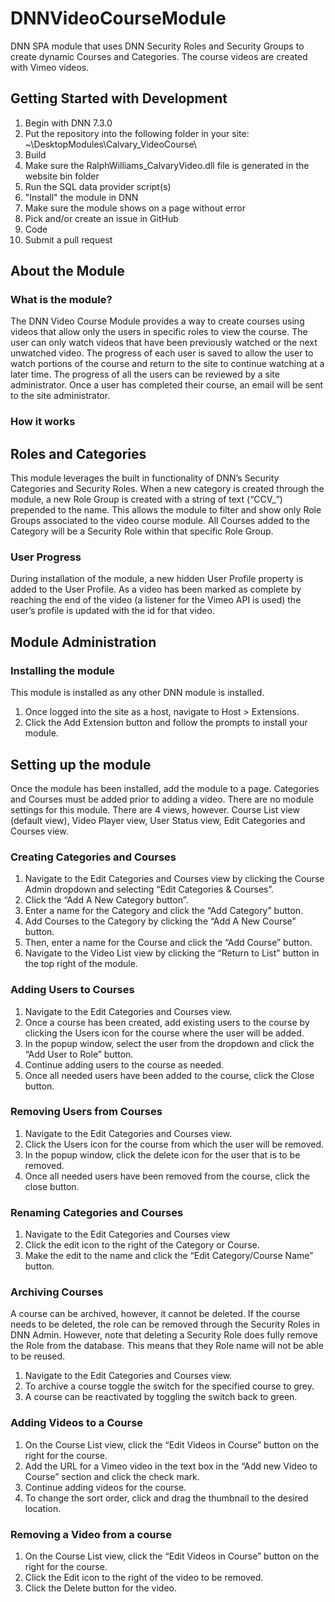 # DNNVideoCourseModule
DNN SPA module that uses DNN Security Roles and Security Groups to create dynamic Courses and Categories. The course videos are created with Vimeo videos.

## Getting Started with Development

1. Begin with DNN 7.3.0
2. Put the repository into the following folder in your site:  ~\DesktopModules\Calvary_VideoCourse\
3. Build
4. Make sure the RalphWilliams_CalvaryVideo.dll file is generated in the website bin folder
5. Run the SQL data provider script(s)
6. "Install" the module in DNN
7. Make sure the module shows on a page without error
8. Pick and/or create an issue in GitHub
9. Code
10. Submit a pull request

## About the Module
### What is the module?
The DNN Video Course Module provides a way to create courses using videos that allow only the users in specific roles to view the course. The user can only watch videos that have been previously watched or the next unwatched video. The progress of each user is saved to allow the user to watch portions of the course and return to the site to continue watching at a later time. The progress of all the users can be reviewed by a site administrator. Once a user has completed their course, an email will be sent to the site administrator. 

### How it works
## Roles and Categories
This module leverages the built in functionality of DNN’s Security Categories and Security Roles. When a new category is created through the module, a new Role Group is created with a string of text (“CCV_”) prepended to the name. This allows the module to filter and show only Role Groups associated to the video course module. All Courses added to the Category will be a Security Role within that specific Role Group.

### User Progress
During installation of the module, a new hidden User Profile property is added to the User Profile. As a video has been marked as complete by reaching the end of the video (a listener for the Vimeo API is used) the user’s profile is updated with the id for that video. 

## Module Administration
### Installing the module
This module is installed as any other DNN module is installed.

1. Once logged into the site as a host, navigate to Host > Extensions.
2. Click the Add Extension button and follow the prompts to install your module.

## Setting up the module
Once the module has been installed, add the module to a page. Categories and Courses must be added prior to adding a video. There are no module settings for this module. There are 4 views, however. Course List view (default view), Video Player view, User Status view, Edit Categories and Courses view.

### Creating Categories and Courses
1. Navigate to the Edit Categories and Courses view by clicking the Course Admin dropdown and selecting “Edit Categories & Courses”.
2. Click the “Add A New Category button”.
3. Enter a name for the Category and click the “Add Category” button.
4. Add Courses to the Category by clicking the “Add A New Course” button.
5. Then, enter a name for the Course and click the “Add Course” button.
6. Navigate to the Video List view by clicking the “Return to List” button in the top right of the module.

### Adding Users to Courses
1. Navigate to the Edit Categories and Courses view.
2. Once a course has been created, add existing users to the course by clicking the Users icon for the course where the user will be added.
3. In the popup window, select the user from the dropdown and click the “Add User to Role” button.
4. Continue adding users to the course as needed.
5. Once all needed users have been added to the course, click the Close button.

### Removing Users from Courses
1. Navigate to the Edit Categories and Courses view.
2. Click the Users icon for the course from which the user will be removed.
3. In the popup window, click the delete icon for the user that is to be removed.
4. Once all needed users have been removed from the course, click the close button.

### Renaming Categories and Courses
1. Navigate to the Edit Categories and Courses view
2. Click the edit icon to the right of the Category or Course.
3. Make the edit to the name and click the “Edit Category/Course Name” button.

### Archiving Courses
A course can be archived, however, it cannot be deleted. If the course needs to be deleted, the role can be removed through the Security Roles in DNN Admin. However, note that deleting a Security Role does fully remove the Role from the database. This means that they Role name will not be able to be reused.
1. Navigate to the Edit Categories and Courses view.
2. To archive a course toggle the switch for the specified course to grey.
3. A course can be reactivated by toggling the switch back to green.

### Adding Videos to a Course
1. On the Course List view, click the “Edit Videos in Course” button on the right for the course.
2. Add the URL for a Vimeo video in the text box in the “Add new Video to Course” section and click the check mark.
3. Continue adding videos for the course.
4. To change the sort order, click and drag the thumbnail to the desired location.

### Removing a Video from a course
1. On the Course List view, click the “Edit Videos in Course” button on the right for the course.
2. Click the Edit icon to the right of the video to be removed.
3. Click the Delete button for the video.

